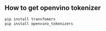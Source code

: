 ## How to get openvino tokenizer
```python
pip install transfomers
pip install openvino_tokenizers

```